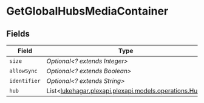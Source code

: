 # GetGlobalHubsMediaContainer


## Fields

| Field                                                                                   | Type                                                                                    | Required                                                                                | Description                                                                             | Example                                                                                 |
| --------------------------------------------------------------------------------------- | --------------------------------------------------------------------------------------- | --------------------------------------------------------------------------------------- | --------------------------------------------------------------------------------------- | --------------------------------------------------------------------------------------- |
| `size`                                                                                  | *Optional<? extends Integer>*                                                           | :heavy_minus_sign:                                                                      | N/A                                                                                     | 8                                                                                       |
| `allowSync`                                                                             | *Optional<? extends Boolean>*                                                           | :heavy_minus_sign:                                                                      | N/A                                                                                     | true                                                                                    |
| `identifier`                                                                            | *Optional<? extends String>*                                                            | :heavy_minus_sign:                                                                      | N/A                                                                                     | com.plexapp.plugins.library                                                             |
| `hub`                                                                                   | List<[lukehagar.plexapi.plexapi.models.operations.Hub](../../models/operations/Hub.md)> | :heavy_minus_sign:                                                                      | N/A                                                                                     |                                                                                         |